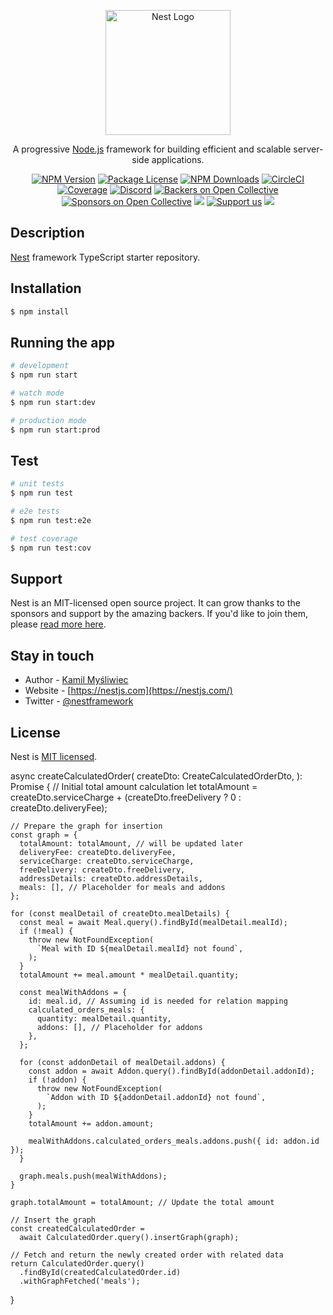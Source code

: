 <p align="center">
  <a href="http://nestjs.com/" target="blank"><img src="https://nestjs.com/img/logo-small.svg" width="200" alt="Nest Logo" /></a>
</p>

[circleci-image]: https://img.shields.io/circleci/build/github/nestjs/nest/master?token=abc123def456
[circleci-url]: https://circleci.com/gh/nestjs/nest

  <p align="center">A progressive <a href="http://nodejs.org" target="_blank">Node.js</a> framework for building efficient and scalable server-side applications.</p>
    <p align="center">
<a href="https://www.npmjs.com/~nestjscore" target="_blank"><img src="https://img.shields.io/npm/v/@nestjs/core.svg" alt="NPM Version" /></a>
<a href="https://www.npmjs.com/~nestjscore" target="_blank"><img src="https://img.shields.io/npm/l/@nestjs/core.svg" alt="Package License" /></a>
<a href="https://www.npmjs.com/~nestjscore" target="_blank"><img src="https://img.shields.io/npm/dm/@nestjs/common.svg" alt="NPM Downloads" /></a>
<a href="https://circleci.com/gh/nestjs/nest" target="_blank"><img src="https://img.shields.io/circleci/build/github/nestjs/nest/master" alt="CircleCI" /></a>
<a href="https://coveralls.io/github/nestjs/nest?branch=master" target="_blank"><img src="https://coveralls.io/repos/github/nestjs/nest/badge.svg?branch=master#9" alt="Coverage" /></a>
<a href="https://discord.gg/G7Qnnhy" target="_blank"><img src="https://img.shields.io/badge/discord-online-brightgreen.svg" alt="Discord"/></a>
<a href="https://opencollective.com/nest#backer" target="_blank"><img src="https://opencollective.com/nest/backers/badge.svg" alt="Backers on Open Collective" /></a>
<a href="https://opencollective.com/nest#sponsor" target="_blank"><img src="https://opencollective.com/nest/sponsors/badge.svg" alt="Sponsors on Open Collective" /></a>
  <a href="https://paypal.me/kamilmysliwiec" target="_blank"><img src="https://img.shields.io/badge/Donate-PayPal-ff3f59.svg"/></a>
    <a href="https://opencollective.com/nest#sponsor"  target="_blank"><img src="https://img.shields.io/badge/Support%20us-Open%20Collective-41B883.svg" alt="Support us"></a>
  <a href="https://twitter.com/nestframework" target="_blank"><img src="https://img.shields.io/twitter/follow/nestframework.svg?style=social&label=Follow"></a>
</p>
  <!--[![Backers on Open Collective](https://opencollective.com/nest/backers/badge.svg)](https://opencollective.com/nest#backer)
  [![Sponsors on Open Collective](https://opencollective.com/nest/sponsors/badge.svg)](https://opencollective.com/nest#sponsor)-->

## Description

[Nest](https://github.com/nestjs/nest) framework TypeScript starter repository.

## Installation

```bash
$ npm install
```

## Running the app

```bash
# development
$ npm run start

# watch mode
$ npm run start:dev

# production mode
$ npm run start:prod
```

## Test

```bash
# unit tests
$ npm run test

# e2e tests
$ npm run test:e2e

# test coverage
$ npm run test:cov
```

## Support

Nest is an MIT-licensed open source project. It can grow thanks to the sponsors and support by the amazing backers. If you'd like to join them, please [read more here](https://docs.nestjs.com/support).

## Stay in touch

- Author - [Kamil Myśliwiec](https://kamilmysliwiec.com)
- Website - [https://nestjs.com](https://nestjs.com/)
- Twitter - [@nestframework](https://twitter.com/nestframework)

## License

Nest is [MIT licensed](LICENSE).

async createCalculatedOrder(
    createDto: CreateCalculatedOrderDto,
  ): Promise<any> {
    // Initial total amount calculation
    let totalAmount =
      createDto.serviceCharge +
      (createDto.freeDelivery ? 0 : createDto.deliveryFee);

    // Prepare the graph for insertion
    const graph = {
      totalAmount: totalAmount, // will be updated later
      deliveryFee: createDto.deliveryFee,
      serviceCharge: createDto.serviceCharge,
      freeDelivery: createDto.freeDelivery,
      addressDetails: createDto.addressDetails,
      meals: [], // Placeholder for meals and addons
    };

    for (const mealDetail of createDto.mealDetails) {
      const meal = await Meal.query().findById(mealDetail.mealId);
      if (!meal) {
        throw new NotFoundException(
          `Meal with ID ${mealDetail.mealId} not found`,
        );
      }
      totalAmount += meal.amount * mealDetail.quantity;

      const mealWithAddons = {
        id: meal.id, // Assuming id is needed for relation mapping
        calculated_orders_meals: {
          quantity: mealDetail.quantity,
          addons: [], // Placeholder for addons
        },
      };

      for (const addonDetail of mealDetail.addons) {
        const addon = await Addon.query().findById(addonDetail.addonId);
        if (!addon) {
          throw new NotFoundException(
            `Addon with ID ${addonDetail.addonId} not found`,
          );
        }
        totalAmount += addon.amount;

        mealWithAddons.calculated_orders_meals.addons.push({ id: addon.id });
      }

      graph.meals.push(mealWithAddons);
    }

    graph.totalAmount = totalAmount; // Update the total amount

    // Insert the graph
    const createdCalculatedOrder =
      await CalculatedOrder.query().insertGraph(graph);

    // Fetch and return the newly created order with related data
    return CalculatedOrder.query()
      .findById(createdCalculatedOrder.id)
      .withGraphFetched('meals');
  }